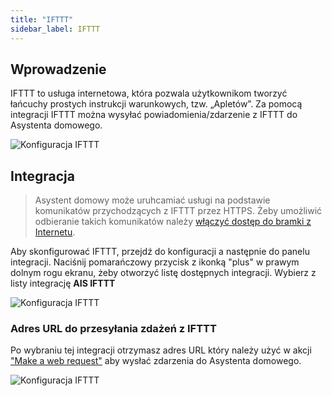 ```yaml
---
title: "IFTTT"
sidebar_label: IFTTT
---
```



## Wprowadzenie

IFTTT to usługa internetowa, która pozwala użytkownikom tworzyć łańcuchy prostych instrukcji warunkowych, tzw. „Apletów”.
Za pomocą integracji IFTTT można wysyłać powiadomienia/zdarzenie z IFTTT do Asystenta domowego.

![Konfiguracja IFTTT](/img/en/bramka/ifttt_0.png)


## Integracja

> Asystent domowy może uruhcamiać usługi na podstawie komunikatów przychodzących z IFTTT przez HTTPS. Żeby umożliwić odbieranie takich komunikatów należy [włączyć dostęp  do bramki z Internetu](ais_bramka_remote_dom_tunnel#włączenie-dostępu).


Aby skonfigurować IFTTT, przejdź do konfiguracji a następnie do panelu integracji. Naciśnij pomarańczowy przycisk z ikonką "plus" w prawym dolnym rogu ekranu, żeby otworzyć listę dostępnych integracji. Wybierz z listy integrację **AIS IFTTT**

![Konfiguracja IFTTT](/img/en/bramka/ifttt_1.png)

### Adres URL do przesyłania zdażeń z IFTTT

Po wybraniu tej integracji otrzymasz adres URL który należy użyć w akcji ["Make a web request"](https://ifttt.com/maker_webhooks) aby wysłać zdarzenia do Asystenta domowego.

![Konfiguracja IFTTT](/img/en/bramka/ifttt_2.png)
